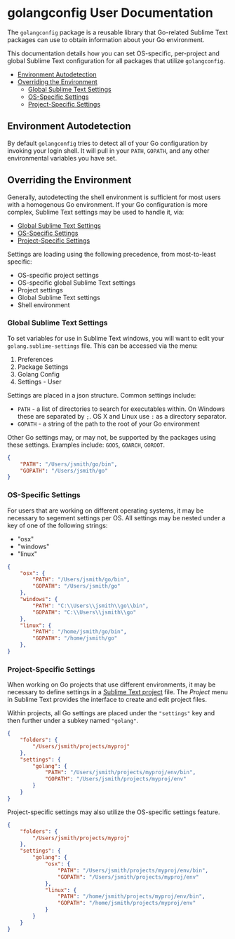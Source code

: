 # golangconfig User Documentation

The `golangconfig` package is a reusable library that Go-related Sublime Text
packages can use to obtain information about your Go environment.

This documentation details how you can set OS-specific, per-project and global
Sublime Text configuration for all packages that utilize `golangconfig`.

 - [Environment Autodetection](#environment-autodetection)
 - [Overriding the Environment](#overriding-the-environment)
   - [Global Sublime Text Settings](#global-sublime-text-settings)
   - [OS-Specific Settings](#os-specific-settings)
   - [Project-Specific Settings](#project-specific-settings)

## Environment Autodetection

By default `golangconfig` tries to detect all of your Go configuration by
invoking your login shell. It will pull in your `PATH`, `GOPATH`, and any other
environmental variables you have set.

## Overriding the Environment

Generally, autodetecting the shell environment is sufficient for most users
with a homogenous Go environment. If your Go configuration is more complex,
Sublime Text settings may be used to handle it, via:

 - [Global Sublime Text Settings](#global-sublime-text-settings)
 - [OS-Specific Settings](#os-specific-settings)
 - [Project-Specific Settings](#project-specific-settings)

Settings are loading using the following precedence, from most-to-least
specific:

 - OS-specific project settings
 - OS-specific global Sublime Text settings
 - Project settings
 - Global Sublime Text settings
 - Shell environment

### Global Sublime Text Settings

To set variables for use in Sublime Text windows, you will want to edit your
`golang.sublime-settings` file. This can be accessed via the menu:

 1. Preferences
 2. Package Settings
 3. Golang Config
 3. Settings - User

Settings are placed in a json structure. Common settings include:

 - `PATH` - a list of directories to search for executables within. On Windows
   these are separated by `;`. OS X and Linux use `:` as a directory separator.
 - `GOPATH` - a string of the path to the root of your Go environment

Other Go settings may, or may not, be supported by the packages using these
settings. Examples include: `GOOS`, `GOARCH`, `GOROOT`.

```json
{
    "PATH": "/Users/jsmith/go/bin",
    "GOPATH": "/Users/jsmith/go"
}
```

### OS-Specific Settings

For users that are working on different operating systems, it may be necessary
to segement settings per OS. All settings may be nested under a key of one of
the following strings:

 - "osx"
 - "windows"
 - "linux"

```json
{
    "osx": {
        "PATH": "/Users/jsmith/go/bin",
        "GOPATH": "/Users/jsmith/go"
    },
    "windows": {
        "PATH": "C:\\Users\\jsmith\\go\\bin",
        "GOPATH": "C:\\Users\\jsmith\\go"
    },
    "linux": {
        "PATH": "/home/jsmith/go/bin",
        "GOPATH": "/home/jsmith/go"
    },
}
```

### Project-Specific Settings

When working on Go projects that use different environments, it may be
necessary to define settings in a
[Sublime Text project](http://docs.sublimetext.info/en/latest/file_management/file_management.html#projects)
file. The *Project* menu in Sublime Text provides the interface to create and
edit project files.

Within projects, all Go settings are placed under the `"settings"` key and then
further under a subkey named `"golang"`.

```json
{
    "folders": {
        "/Users/jsmith/projects/myproj"
    },
    "settings": {
        "golang": {
            "PATH": "/Users/jsmith/projects/myproj/env/bin",
            "GOPATH": "/Users/jsmith/projects/myproj/env"
        }
    }
}
```

Project-specific settings may also utilize the OS-specific settings feature.

```json
{
    "folders": {
        "/Users/jsmith/projects/myproj"
    },
    "settings": {
        "golang": {
            "osx": {
                "PATH": "/Users/jsmith/projects/myproj/env/bin",
                "GOPATH": "/Users/jsmith/projects/myproj/env"
            },
            "linux": {
                "PATH": "/home/jsmith/projects/myproj/env/bin",
                "GOPATH": "/home/jsmith/projects/myproj/env"
            }
        }
    }
}
```
